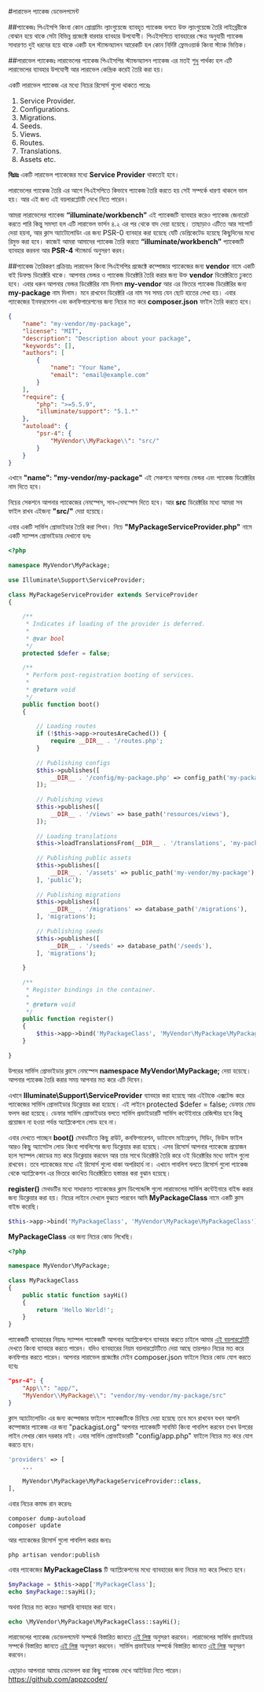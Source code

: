 #লারাভেল প্যাকেজ ডেভেলপমেন্ট

##প্যাকেজঃ
পিএইসপি কিংবা কোন প্রোগ্রামিং ল্যাংগুয়েজে ব্যাবহৃত প্যাকেজ বলতে উক্ত ল্যাংগুয়েজে তৈরি লাইব্রেরীকে বোঝান হয়ে থাকে সেটা বিভিন্ন প্রজেক্টে বারবার ব্যাবহার উপযোগী।
পিএইসপিতে ব্যাবহারের ক্ষেত্র অনুযায়ী প্যাকেজ সাধারণত দুই ধরনের হয়ে থাকে একটি হল স্ট্যান্ডঅ্যালন আরেকটি হল কোন নির্দিষ্ট ফ্রেমওয়ার্ক কিংবা স্ট্যাক ভিত্তিক।

##লারাভেল প্যাকেজঃ
লারাভেলের প্যাকেজ পিএইসপির স্ট্যান্ডঅ্যালন প্যাকেজ এর মতই শুধু পার্থক্য হল এটি লারাভেলের ব্যাবহার উপযোগী আর লারাভেল কেন্দ্রিক করেই তৈরি করা হয়।

একটি লারাভেল প্যাকেজ এর মধ্যে নিচের রিসোর্স গুলো থাকতে পারেঃ

1. Service Provider.
2. Configurations.
3. Migrations.
4. Seeds.
5. Views.
6. Routes.
7. Translations.
8. Assets etc.

**বিঃদ্রঃ** একটি লারাভেল প্যাকেজের মধ্যে **Service Provider** থাকতেই হবে।

লারাভেলের প্যাকেজ তৈরি এর আগে পিএইসপিতে কিভাবে প্যাকেজ তৈরি করতে হয় সেই সম্পর্কে ধারণা থাকলে ভাল হয়। আর এই জন্য এই বয়লারপ্লেটটি দেখে নিতে পারেন।

আমরা লারাভেলের প্যাকেজ **“illuminate/workbench”** এই প্যাকেজটি ব্যাবহার করেও প্যাকেজ জেনারেট করতে পারি কিন্তু সমস্যা হল এটি লারাভেল ভার্সন ৪.২ এর পর থেকে বাদ দেয়া হয়েছে। তাছাড়াও এটিতে আর সাপোর্ট দেয়া হয়না, আর ক্লাস অ্যাটোলোডিং এর জন্য PSR-0 ব্যাবহার করা হয়েছে যেটি ডেপ্রিকেটেড হয়েছে কিছুদিনের মধ্যে রিমুভ করা হবে। কাজেই আমরা আমাদের প্যাকেজ তৈরি করতে **“illuminate/workbench”** প্যাকেজটি ব্যাবহার করবনা আর **PSR-4** স্ট্যান্ডার্ড অনুসরণ করব।

##প্যাকেজ তৈরিকরণ প্রক্রিয়াঃ
লারাভেল কিংবা পিএইসপির প্রজেক্টে কম্পোজার প্যাকেজের জন্য **vendor** নামে একটি বাই ডিফল্ড ডিরেক্টরি থাকে। আপনার ভেন্ডর ও প্যাকেজ ডিরেক্টরি তৈরি করার জন্য উক্ত **vendor** ডিরেক্টরিতে ঢুকতে হবে। এবার ধরুন আপনার ভেন্ডর ডিরেক্টরির নাম দিলাম **my-vendor** আর এর ভিতরে প্যাকেজ ডিরেক্টরির জন্য **my-package** নাম দিলাম। মনে রাখবেন ডিরেক্টরি এর নাম সব সময় যেন ছোট হাতের লেখা হয়।
এবার প্যাকেজের ইনফরমেশন এবং কনফিগারেশনের জন্য নিচের মত করে **composer.json** ফাইল তৈরি করতে হবে।

```JSON
{ 
    "name": "my-vendor/my-package", 
    "license": "MIT", 
    "description": "Description about your package", 
    "keywords": [],    
    "authors": [ 
        { 
            "name": "Your Name", 
            "email": "email@example.com"
        } 
    ], 
    "require": { 
        "php": ">=5.5.9", 
        "illuminate/support": "5.1.*"
    }, 
    "autoload": { 
        "psr-4": { 
            "MyVendor\\MyPackage\\": "src/"
        } 
    }  
}
```

এখানে **"name": "my-vendor/my-package"** এই সেকশনে আপনার ভেন্ডর এবং প্যাকেজ ডিরেক্টরির নাম দিতে হবে।

নিচের সেকশনে আপনার প্যাকেজের নেমস্পেস, সাব-নেমস্পেস দিতে হবে।
আর **src** ডিরেক্টরির মধ্যে আমরা সব ফাইল রাখব এইজন্য **"src/"** দেয়া হয়েছে।

এবার একটি সার্ভিস প্রোভাইডার তৈরি করা শিখব। নিচে **"MyPackageServiceProvider.php"** নামে একটি স্যাম্পল প্রোভাইডার দেখানো হলঃ

```php
<?php 
  
namespace MyVendor\MyPackage; 
 
use Illuminate\Support\ServiceProvider; 
 
class MyPackageServiceProvider extends ServiceProvider 
{ 
 
    /** 
     * Indicates if loading of the provider is deferred. 
     * 
     * @var bool 
     */
    protected $defer = false; 
 
    /** 
     * Perform post-registration booting of services. 
     * 
     * @return void 
     */
    public function boot() 
    { 
 
        // Loading routes 
        if (!$this->app->routesAreCached()) { 
            require __DIR__ . '/routes.php'; 
        } 
  
        // Publishing configs 
        $this->publishes([ 
            __DIR__ . '/config/my-package.php' => config_path('my-package.php'), 
        ]); 
 
        // Publishing views 
        $this->publishes([ 
            __DIR__ . '/views' => base_path('resources/views'), 
        ]); 
 
        // Loading translations 
        $this->loadTranslationsFrom(__DIR__ . '/translations', 'my-package'); 
 
        // Publishing public assets 
        $this->publishes([ 
            __DIR__ . '/assets' => public_path('my-vendor/my-package'), 
        ], 'public'); 
 
        // Publishing migrations 
        $this->publishes([ 
            __DIR__ . '/migrations' => database_path('/migrations'), 
        ], 'migrations'); 
 
        // Publishing seeds 
        $this->publishes([ 
            __DIR__ . '/seeds' => database_path('/seeds'), 
        ], 'migrations'); 
 
    } 
 
    /** 
     * Register bindings in the container. 
     * 
     * @return void 
     */
    public function register() 
    { 
        $this->app->bind('MyPackageClass', 'MyVendor\MyPackage\MyPackageClass'); 
    } 
 
}
```

উপরের সার্ভিস প্রোভাইডার ক্লাসে নেমস্পেস **namespace MyVendor\MyPackage;** দেয়া হয়েছে।
আপনার প্যাকেজ তৈরি করার সময় আপনার মত করে এটি দিবেন।

এখানে **Illuminate\Support\ServiceProvider** ব্যাবহার করা হয়েছে আর এইটাকে এক্সটেন্ড করে প্যাকেজের সার্ভিস প্রোভাইডার ডিক্লেয়ার করা হয়েছে।
এই লাইনে protected $defer = false; ডেফার মোড ফলস করা হয়েছে।
ডেফার সার্ভিস প্রোভাইডার বলতে সার্ভিস প্রভাইডারটি সার্ভিস কন্টেইনারে রেজিস্টার হবে কিন্তু প্রয়োজন না হওয়া পর্যন্ত অ্যাপ্লিকেশনে লোড হবে না।

এবার দেখতে পাচ্ছেন **boot()** মেথডটিতে কিছু রাউট, কনফিগারেশন, ডাটাবেস মাইগ্রেশন, সিডিং, ভিউস ফাইল আরও কিছু অ্যাসেটস লোড কিংবা পাবলিশের জন্য ডিক্লেয়ার করা হয়েছে। এসব রিসোর্স আপনার প্যাকেজে প্রয়োজন হলে স্যাম্পল কোডের মত করে ডিক্লেয়ার করবেন আর তার সাথে ডিরেক্টরি তৈরি করে ওই ডিরেক্টরির মধ্যে ফাইল গুলো রাখবেন। তবে প্যাকেজের মধ্যে এই রিসোর্স গুলো থাকা অপরিহার্য না। এখানে পাবলিশ বলতে রিসোর্স গুলো প্যাকেজ থেকে অ্যাপ্লিকেশন এর ভিতরে কাংখিত ডিরেক্টরিতে হস্তান্তর করা বুঝান হয়েছে।

**register()** মেথডটির মধ্যে সাধারণত প্যাকেজের ক্লাস ডিপেন্ডেন্সি গুলো লারাভেলের সার্ভিস কন্টেইনারে বাইন্ড করার জন্য ডিক্লেয়ার করা হয়।
নিচের লাইনে দেখলে বুঝতে পারবেন আমি **MyPackageClass** নামে একটি ক্লাস বাইন্ড করেছি।

```php
$this->app->bind('MyPackageClass', 'MyVendor\MyPackage\MyPackageClass');
```

**MyPackageClass** এর জন্য নিচের কোড লিখেছি।

```php
<?php 
 
namespace MyVendor\MyPackage; 
 
class MyPackageClass 
{ 
    public static function sayHi() 
    { 
        return 'Hello World!'; 
    } 
}
```

প্যাকেজটি ব্যাবহারের নিয়মঃ স্যাম্পল প্যাকেজটি আপনার অ্যাপ্লিকেশনে ব্যাবহার করতে চাইলে আমার [এই বয়লারপ্লেটটি](https://github.com/sohelamin/laravel-package-boilerplate) দেখতে কিংবা ব্যাবহার করতে পারেন।
যদিও ব্যাবহারের নিয়ম বয়লারপ্লেটটিতে দেয়া আছে তারপরও নিচের মত করে কনফিগার করতে পারেন।
আপনার লারাভেল প্রজেক্টের মেইন composer.json ফাইলে নিচের কোড যোগ করতে হবেঃ

```JSON
"psr-4": { 
    "App\\": "app/", 
    "MyVendor\\MyPackage\\": "vendor/my-vendor/my-package/src"
}
```

ক্লাস অ্যাটোলোডিং এর জন্য কম্পোজার ফাইলে প্যাকেজটিকে চিনিয়ে দেয়া হয়েছে তবে মনে রাখবেন যখন আপনি কম্পোজার প্যাকেজ এর জন্য "packagist.org" আপনার প্যাকেজটি সাবমিট কিংবা পাবলিশ করবেন তখন উপরের লাইন লেখার কোন দরকার নাই।
এবার সার্ভিস প্রোভাইডারটি "config/app.php" ফাইলে নিচের মত করে যোগ করতে হবে।

```php
'providers' => [ 
    ... 
 
    MyVendor\MyPackage\MyPackageServiceProvider::class, 
],
```

এবার নিচের কমান্ড রান করেনঃ

```
composer dump-autoload 
composer update
```

আর প্যাকেজের রিসোর্স গুলো পাবলিশ করার জন্যঃ

```
php artisan vendor:publish
```

এবার প্যাকেজের **MyPackageClass** টি অ্যাপ্লিকেশনের মধ্যে ব্যাবহারের জন্য নিচের মত করে লিখতে হবে।

```php
$myPackage = $this->app['MyPackageClass']; 
echo $myPackage::sayHi();
```

অথবা নিচের মত করেও সরাসরি ব্যাবহার করা যাবে।

```php
echo \MyVendor\MyPackage\MyPackageClass::sayHi();
```

লারাভেলের প্যাকেজ ডেভেলপমেন্ট সম্পর্কে বিস্তারিত জানতে [এই লিঙ্ক](http://laravel.com/docs/5.1/packages) অনুসরণ করবেন।
লারাভেলের সার্ভিস প্রভাইডার সম্পর্কে বিস্তারিত জানতে [এই লিঙ্ক](http://laravel.com/docs/5.1/providers) অনুসরণ করবেন।
সার্ভিস প্রভাইডার সম্পর্কে বিস্তারিত জানতে [এই লিঙ্ক](http://laravel.com/docs/5.1/container) অনুসরণ করবেন।

এছাড়াও আপনারা আমার ডেভেলপ করা কিছু প্যাকেজ দেখে আইডিয়া নিতে পারেন।
https://github.com/appzcoder/